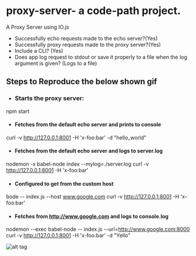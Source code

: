 # proxy-server- a code-path project.
A Proxy Server using IO.js

- Successfully echo requests made to the echo server?(Yes)
- Successfully proxy requests made to the proxy server?(Yes)
- Include a CLI? (Yes)
- Does app log request to stdout or save it properly to a file when the log argument is given? (Logs to a file)

## Steps to Reproduce the below shown gif
- ### Starts the proxy server:
npm start

- #### Fetches from the default echo server and prints to console
 curl -v http://127.0.0.1:8001 -H 'x-foo:bar' -d "hello_world"

- #### Fetches from the default echo server and logs to server.log
nodemon -x babel-node index  --mylog=./server.log
curl -v http://127.0.0.1:8001 -H 'x-foo:bar'

- #### Configured to get from the custom host
bode -- index.js --host www.google.com
curl -v http://127.0.0.1:8001 -H 'x-foo:bar'

- #### Fetches from http://www.google.com and logs to console.log
nodemon --exec babel-node -- index.js --url=http://www.google.com:8000 
curl -v http://127.0.0.1:8001 -H 'x-foo:bar' -d "Yello"

![alt tag](https://cloud.githubusercontent.com/assets/1555006/7331634/e873ca5e-eacc-11e4-9f81-78ef3bd10649.gif)